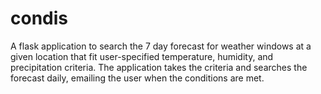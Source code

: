 # condis

A flask application to search the 7 day forecast for weather windows at a given location that fit user-specified temperature, humidity, and precipitation criteria. The application takes the criteria and searches the forecast daily, emailing the user when the conditions are met. 
